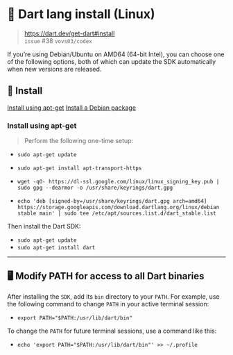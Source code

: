 # :dart: Dart lang install (Linux)

> https://dart.dev/get-dart#install <br>
> `issue` #38 `vovs03/codex`


If you’re using Debian/Ubuntu on AMD64 (64-bit Intel), you can choose one of the following options, both of which can update the SDK automatically when new versions are released.

## :penguin: Install

[Install using apt-get](https://dart.dev/get-dart#install-using-apt-get)
[Install a Debian package](https://dart.dev/get-dart#install-a-debian-package)

### Install using apt-get

> Perform the following one-time setup:

- `sudo apt-get update`
- `sudo apt-get install apt-transport-https`

 - `wget -qO- https://dl-ssl.google.com/linux/linux_signing_key.pub | sudo gpg --dearmor -o /usr/share/keyrings/dart.gpg`
 - `echo 'deb [signed-by=/usr/share/keyrings/dart.gpg arch=amd64] https://storage.googleapis.com/download.dartlang.org/linux/debian stable main' | sudo tee /etc/apt/sources.list.d/dart_stable.list`

Then install the Dart SDK:

- `sudo apt-get update`
- `sudo apt-get install dart`

---

## :desktop_computer: Modify PATH for access to all Dart binaries

After installing the `SDK`, add its `bin` directory to your `PATH`. For example, use the following command to change `PATH` in your active terminal session:

- `export PATH="$PATH:/usr/lib/dart/bin"`

To change the `PATH` for future terminal sessions, use a command like this:

- `echo 'export PATH="$PATH:/usr/lib/dart/bin"' >> ~/.profile`
